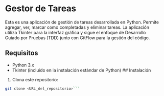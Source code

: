 # Gestor de Tareas

Esta es una aplicación de gestión de tareas desarrollada en Python. Permite agregar, ver, marcar como completadas y eliminar tareas. La aplicación utiliza Tkinter para la interfaz gráfica y sigue el enfoque de Desarrollo Guiado por Pruebas (TDD) junto con GitFlow para la gestión del código.

## Requisitos

-	Python 3.x
-	Tkinter (incluido en la instalación estándar de Python) ## Instalación
1. Clona este repositorio:
```bash
git clone <URL_del_repositorio>```
